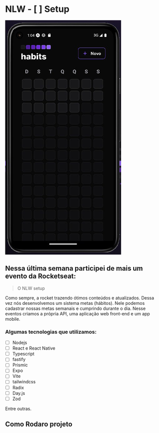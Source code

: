 # NLW - [ ] Setup

![Aplicativo Mobile](.\assets\imagem.jpeg)

## Nessa última semana participei de mais um evento da Rocketseat:

> O NLW setup

Como sempre, a rocket trazendo ótimos conteúdos e atualizados.
Dessa vez nós desenvolvemos um sistema metas (hábitos). Nele podemos cadastrar nossas metas semanais e cumprindo durante o dia.
Nesse eventos criamos a própria API, uma aplicação web front-end e um app mobile.

### Algumas tecnologias que utilizamos:

- [ ] Nodejs
- [ ] React e React Native
- [ ] Typescript
- [ ] fastify
- [ ] Prismic
- [ ] Expo
- [ ] Vite
- [ ] tailwindcss
- [ ] Radix
- [ ] Day.js
- [ ] Zod

Entre outras.

## Como Rodaro projeto
